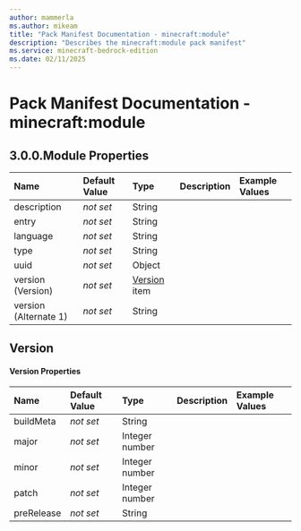 ```yaml
---
author: mammerla
ms.author: mikeam
title: "Pack Manifest Documentation - minecraft:module"
description: "Describes the minecraft:module pack manifest"
ms.service: minecraft-bedrock-edition
ms.date: 02/11/2025 
---
```


# Pack Manifest Documentation - minecraft:module


## 3.0.0.Module Properties

|Name       |Default Value |Type |Description |Example Values |
|:----------|:-------------|:----|:-----------|:------------- |
| description | *not set* | String |  |  | 
| entry | *not set* | String |  |  | 
| language | *not set* | String |  |  | 
| type | *not set* | String |  |  | 
| uuid | *not set* | Object |  |  | 
| version (Version) | *not set* | [Version](#version) item |  |  | 
| version (Alternate 1) | *not set* | String |  |  | 

## Version

#### Version Properties

|Name       |Default Value |Type |Description |Example Values |
|:----------|:-------------|:----|:-----------|:------------- |
| buildMeta | *not set* | String |  |  | 
| major | *not set* | Integer number |  |  | 
| minor | *not set* | Integer number |  |  | 
| patch | *not set* | Integer number |  |  | 
| preRelease | *not set* | String |  |  | 